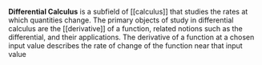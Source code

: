 **Differential Calculus** is a subfield of [[calculus]] that studies the rates at which quantities change. The primary objects of study in differential calculus are the [[derivative]] of a function, related notions such as the differential, and their applications. The derivative of a function at a chosen input value describes the rate of change of the function near that input value